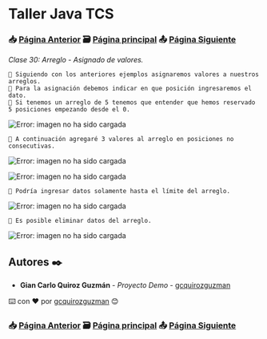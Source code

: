 # Taller Java TCS
### 📥 [Página Anterior](https://github.com/gcquirozguzman/java-tcs-202001/tree/AC00100001) 🗃️ [Página principal](https://github.com/gcquirozguzman/java-tcs-202001) 📤 [Página Siguiente](https://github.com/gcquirozguzman/java-tcs-202001/tree/AREA100001)

_Clase 30: Arreglo - Asignado de valores._

```
📢 Siguiendo con los anteriores ejemplos asignaremos valores a nuestros arreglos.
📢 Para la asignación debemos indicar en que posición ingresaremos el dato.
📢 Si tenemos un arreglo de 5 tenemos que entender que hemos reservado 5 posiciones empezando desde el 0.
```

![Error: imagen no ha sido cargada](https://github.com/gcquirozguzman/java-tcs-202001/blob/Clase-30/imagenes/pagina_30_1.png)

```
📢 A continuación agregaré 3 valores al arreglo en posiciones no consecutivas.
```

![Error: imagen no ha sido cargada](https://github.com/gcquirozguzman/java-tcs-202001/blob/Clase-30/imagenes/pagina_30_2.png)

![Error: imagen no ha sido cargada](https://github.com/gcquirozguzman/java-tcs-202001/blob/Clase-30/imagenes/pagina_30_3.png)

```
📢 Podría ingresar datos solamente hasta el límite del arreglo.
```

![Error: imagen no ha sido cargada](https://github.com/gcquirozguzman/java-tcs-202001/blob/Clase-30/imagenes/pagina_30_4.png)

```
📢 Es posible eliminar datos del arreglo.
```

![Error: imagen no ha sido cargada](https://github.com/gcquirozguzman/java-tcs-202001/blob/Clase-30/imagenes/pagina_30_5.png)

## Autores ✒️

* **Gian Carlo Quiroz Guzmán** - *Proyecto Demo* - [gcquirozguzman](https://github.com/gcquirozguzman)

⌨️ con ❤️ por [gcquirozguzman](https://github.com/gcquirozguzman) 😊

### 📥 [Página Anterior](https://github.com/gcquirozguzman/java-tcs-202001/tree/AC00100001) 🗃️ [Página principal](https://github.com/gcquirozguzman/java-tcs-202001) 📤 [Página Siguiente](https://github.com/gcquirozguzman/java-tcs-202001/tree/AREA100001)
